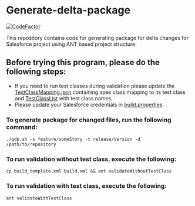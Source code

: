 # Generate-delta-package
[![CodeFactor](https://www.codefactor.io/repository/github/akshaygupta-dev/generate-delta-package/badge/main)](https://www.codefactor.io/repository/github/akshaygupta-dev/generate-delta-package/overview/main)

This repository contains code for generating package for delta changes for Salesforce project using ANT based project structure.

## Before trying this program, please do the following steps: 
- If you need to run test classes during validation please update the [TestClassMapping.json](TestClassMapping.json) containing apex class mapping to its test class and [TestClassList](TestClassList.txt) with test class names.
- Please update your Salesforce credentials in [build.properties](build.properties)

### To generate package for changed files, run the following command:

```
./gdp.sh -s feature/someStory -t release/Version -d /path/to/repository
```
### To run validation without test class, execute the following:
```
cp build_template.xml build.xml && ant validateWithoutTestClass
```
### To run validation with test class, execute the following:
```
ant validateWithTestClass
```
